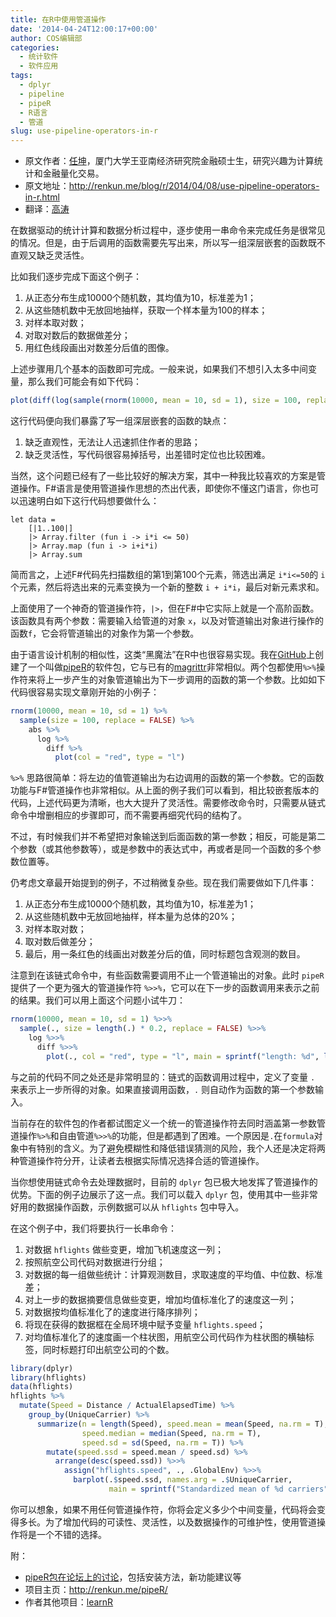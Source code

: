 ```yaml
---
title: 在R中使用管道操作
date: '2014-04-24T12:00:17+00:00'
author: COS编辑部
categories:
  - 统计软件
  - 软件应用
tags:
  - dplyr
  - pipeline
  - pipeR
  - R语言
  - 管道
slug: use-pipeline-operators-in-r
---
```


  * 原文作者：[任坤](http://renkun.me/)，厦门大学王亚南经济研究院金融硕士生，研究兴趣为计算统计和金融量化交易。
  * 原文地址：<http://renkun.me/blog/r/2014/04/08/use-pipeline-operators-in-r.html>
  * 翻译：[高涛](http://joegaotao.github.io/cn/)

在数据驱动的统计计算和数据分析过程中，逐步使用一串命令来完成任务是很常见的情况。但是，由于后调用的函数需要先写出来，所以写一组深层嵌套的函数既不直观又缺乏灵活性。<!--more-->

比如我们逐步完成下面这个例子：

  1. 从正态分布生成10000个随机数，其均值为10，标准差为1；
  1. 从这些随机数中无放回地抽样，获取一个样本量为100的样本；
  1. 对样本取对数；
  1. 对取对数后的数据做差分；
  1. 用红色线段画出对数差分后值的图像。

上述步骤用几个基本的函数即可完成。一般来说，如果我们不想引入太多中间变量，那么我们可能会有如下代码：

```r
plot(diff(log(sample(rnorm(10000, mean = 10, sd = 1), size = 100, replace = FALSE))), col = "red", type = "l")
```

这行代码便向我们暴露了写一组深层嵌套的函数的缺点：

1. 缺乏直观性，无法让人迅速抓住作者的思路；
2. 缺乏灵活性，写代码很容易掉括号，出差错时定位也比较困难。

当然，这个问题已经有了一些比较好的解决方案，其中一种我比较喜欢的方案是管道操作。F#语言是使用管道操作思想的杰出代表，即使你不懂这门语言，你也可以迅速明白如下这行代码想要做什么：

```F#
let data =
    [|1..100|]
    |> Array.filter (fun i -> i*i <= 50)
    |> Array.map (fun i -> i+i*i)
    |> Array.sum
```

简而言之，上述F#代码先扫描数组的第1到第100个元素，筛选出满足 `i*i<=50`的 `i` 个元素，然后将选出来的元素变换为一个新的整数 `i + i*i`，最后对新元素求和。

上面使用了一个神奇的管道操作符，`|>`，但在F#中它实际上就是一个高阶函数。该函数具有两个参数：需要输入给管道的对象 `x`，以及对管道输出对象进行操作的函数`f`，它会将管道输出的对象作为第一个参数。

由于语言设计机制的相似性，这类“黑魔法”在R中也很容易实现。我在[GitHub](https://github.com/renkun-ken/pipeR)上创建了一个叫做[pipeR](http://renkun.me/pipeR/)的软件包，它与已有的[magrittr](http://cran.r-project.org/web/packages/magrittr/index.html)非常相似。两个包都使用`%>%`操作符来将上一步产生的对象管道输出为下一步调用的函数的第一个参数。比如如下代码很容易实现文章刚开始的小例子：

```r
rnorm(10000, mean = 10, sd = 1) %>%
  sample(size = 100, replace = FALSE) %>%
    abs %>%
      log %>%
        diff %>%
          plot(col = "red", type = "l")
```
    
    

`%>%` 思路很简单：将左边的值管道输出为右边调用的函数的第一个参数。它的函数功能与F#管道操作也非常相似。从上面的例子我们可以看到，相比较嵌套版本的代码，上述代码更为清晰，也大大提升了灵活性。需要修改命令时，只需要从链式命令中增删相应的步骤即可，而不需要再细究代码的结构了。

不过，有时候我们并不希望把对象输送到后面函数的第一参数；相反，可能是第二个参数（或其他参数等），或是参数中的表达式中，再或者是同一个函数的多个参数位置等。

仍考虑文章最开始提到的例子，不过稍微复杂些。现在我们需要做如下几件事：

  1. 从正态分布生成10000个随机数，其均值为10，标准差为1；
  2. 从这些随机数中无放回地抽样，样本量为总体的20%；
  3. 对样本取对数；
  4. 取对数后做差分；
  5. 最后，用一条红色的线画出对数差分后的值，同时标题包含观测的数目。

注意到在该链式命令中，有些函数需要调用不止一个管道输出的对象。此时 `pipeR` 提供了一个更为强大的管道操作符 `%>>%`，它可以在下一步的函数调用来表示之前的结果。我们可以用上面这个问题小试牛刀：

```r
rnorm(10000, mean = 10, sd = 1) %>>%
  sample(., size = length(.) * 0.2, replace = FALSE) %>>%
    log %>>%
      diff %>>%
        plot(., col = "red", type = "l", main = sprintf("length: %d", length(.)))
```
与之前的代码不同之处还是非常明显的：链式的函数调用过程中，定义了变量 `.` 来表示上一步所得的对象。如果直接调用函数，`.` 则自动作为函数的第一个参数输入。

当前存在的软件包的作者都试图定义一个统一的管道操作符去同时涵盖第一参数管道操作`%>%`和自由管道`%>>%`的功能，但是都遇到了困难。一个原因是`.`在`formula`对象中有特别的含义。为了避免模糊性和降低错误猜测的风险，我个人还是决定将两种管道操作符分开，让读者去根据实际情况选择合适的管道操作。

当你想使用链式命令去处理数据时，目前的 `dplyr` 包已极大地发挥了管道操作的优势。下面的例子边展示了这一点。我们可以载入 `dplyr` 包，使用其中一些非常好用的数据操作函数，示例数据可以从 `hflights` 包中导入。

在这个例子中，我们将要执行一长串命令：

  1. 对数据 `hflights` 做些变更，增加飞机速度这一列；
  1. 按照航空公司代码对数据进行分组；
  1. 对数据的每一组做些统计：计算观测数目，求取速度的平均值、中位数、标准差；
  1. 对上一步的数据摘要信息做些变更，增加均值标准化了的速度这一列；
  1. 对数据按均值标准化了的速度进行降序排列；
  1. 将现在获得的数据框在全局环境中赋予变量 `hflights.speed`；
  1. 对均值标准化了的速度画一个柱状图，用航空公司代码作为柱状图的横轴标签，同时标题打印出航空公司的个数。

```r
library(dplyr)
library(hflights)
data(hflights)
hflights %>%
  mutate(Speed = Distance / ActualElapsedTime) %>%
    group_by(UniqueCarrier) %>%
      summarize(n = length(Speed), speed.mean = mean(Speed, na.rm = T),
                speed.median = median(Speed, na.rm = T),
                speed.sd = sd(Speed, na.rm = T)) %>%
        mutate(speed.ssd = speed.mean / speed.sd) %>%
          arrange(desc(speed.ssd)) %>>%
            assign("hflights.speed", ., .GlobalEnv) %>>%
              barplot(.$speed.ssd, names.arg = .$UniqueCarrier,
                      main = sprintf("Standardized mean of %d carriers", nrow(.)))
```
    

你可以想象，如果不用任何管道操作符，你将会定义多少个中间变量，代码将会变得多长。为了增加代码的可读性、灵活性，以及数据操作的可维护性，使用管道操作将是一个不错的选择。

附：

  * [pipeR包在论坛上的讨论](https://cos.name/cn/topic/154846)，包括安装方法，新功能建议等
  * 项目主页：<http://renkun.me/pipeR/>
  * 作者其他项目：[learnR](https://github.com/renkun-ken/learnR)
